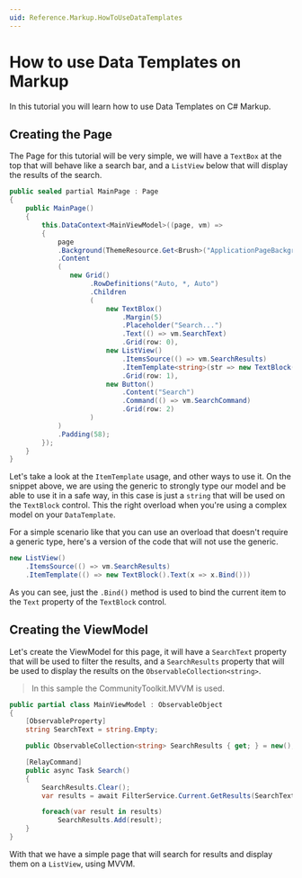 ```yaml
---
uid: Reference.Markup.HowToUseDataTemplates
---
```


# How to use Data Templates on Markup

In this tutorial you will learn how to use Data Templates on C# Markup.

## Creating the Page

The Page for this tutorial will be very simple, we will have a `TextBox` at the top that will behave like a search bar, and a `ListView` below that will display the results of the search.

```cs
public sealed partial MainPage : Page
{
    public MainPage()
    {
        this.DataContext<MainViewModel>((page, vm) =>
        {
            page
            .Background(ThemeResource.Get<Brush>("ApplicationPageBackgroundThemeBrush"))
            .Content
            (
               new Grid()
                    .RowDefinitions("Auto, *, Auto")
                    .Children
                    (
                        new TextBlox()
                            .Margin(5)
                            .Placeholder("Search...")
                            .Text(() => vm.SearchText)
                            .Grid(row: 0),
                        new ListView()
                            .ItemsSource(() => vm.SearchResults)
                            .ItemTemplate<string>(str => new TextBlock().Text(() => str))
                            .Grid(row: 1),
                        new Button()
                            .Content("Search")
                            .Command(() => vm.SearchCommand)
                            .Grid(row: 2)
                    )
            )
            .Padding(58);
        });
    }
}
```

Let's take a look at the `ItemTemplate` usage, and other ways to use it. On the snippet above, we are using the generic to strongly type our model and be able to use it in a safe way, in this case is just a `string` that will be used on the `TextBlock` control. This the right overload when you're using a complex model on your `DataTemplate`.

For a simple scenario like that you can use an overload that doesn't require a generic type, here's a version of the code that will not use the generic.

```cs
new ListView()
    .ItemsSource(() => vm.SearchResults)
    .ItemTemplate(() => new TextBlock().Text(x => x.Bind()))
```

As you can see, just the `.Bind()` method is used to bind the current item to the `Text` property of the `TextBlock` control.

## Creating the ViewModel

Let's create the ViewModel for this page, it will have a `SearchText` property that will be used to filter the results, and a `SearchResults` property that will be used to display the results on the `ObservableCollection<string>`. 

> In this sample the CommunityToolkit.MVVM is used.

```cs
public partial class MainViewModel : ObservableObject
{
    [ObservableProperty]
    string SearchText = string.Empty;

    public ObservableCollection<string> SearchResults { get; } = new();

    [RelayCommand]
    public async Task Search()
    {
        SearchResults.Clear();
        var results = await FilterService.Current.GetResults(SearchText);

        foreach(var result in results)
            SearchResults.Add(result);
    }
}
```

With that we have a simple page that will search for results and display them on a `ListView`, using MVVM.